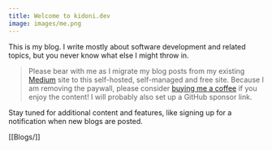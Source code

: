 ```yaml
---
title: Welcome to kidoni.dev
image: images/me.png
---
```


This is my blog. I write mostly about software development and related topics,
but you never know what else I might throw in.

> Please bear with me as I migrate my blog posts from my existing [Medium](https://raysuliteanu.medium.com)
> site to this self-hosted, self-managed and free site. Because I am removing
> the paywall, please consider
> [buying me a coffee](https://www.buymeacoffee.com/raysuliteanu) if you enjoy
> the content! I will probably also set up a GitHub sponsor link.

Stay tuned for additional content and features, like signing up for a
notification when new blogs are posted.

[[Blogs/]]
